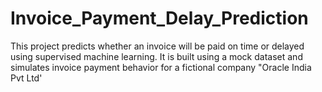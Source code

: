 # Invoice_Payment_Delay_Prediction
This project predicts whether an invoice will be paid on time or delayed using supervised machine learning. It is built using a mock dataset  and simulates invoice payment behavior for a fictional company "Oracle India Pvt Ltd'
